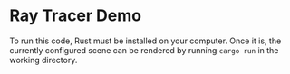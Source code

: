 # Ray Tracer Demo

To run this code, Rust must be installed on your computer. Once it is, the currently configured scene can be rendered by running `cargo run` in the working directory.
